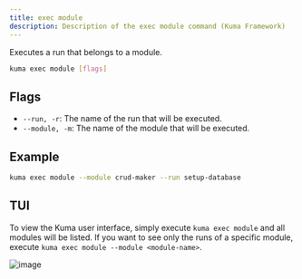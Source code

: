 ```yaml
---
title: exec module
description: Description of the exec module command (Kuma Framework)
---
```


Executes a run that belongs to a module.


```bash
kuma exec module [flags]
```

## Flags
- `--run, -r`: The name of the run that will be executed.
- `--module, -m`: The name of the module that will be executed.

## Example

```bash
kuma exec module --module crud-maker --run setup-database 
```

## TUI

To view the Kuma user interface, simply execute `kuma exec module` and all modules will be listed.
If you want to see only the runs of a specific module, execute `kuma exec module --module <module-name>`.

![image](https://github.com/user-attachments/assets/ad260094-f30a-4cbb-9cc6-49b9af377613)